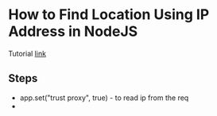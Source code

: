 # How to Find Location Using IP Address in NodeJS

Tutorial [link](https://hackernoon.com/how-to-find-location-using-ip-address-in-nodejs])

## Steps

- app.set("trust proxy", true) - to read ip from the req
- 
